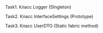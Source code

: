 Task1. Класс Logger (SIngleton)

Task2. Класс InterfaceSettings (Prototype) 

Task3. Класс UserDTO (Static fabric method)

